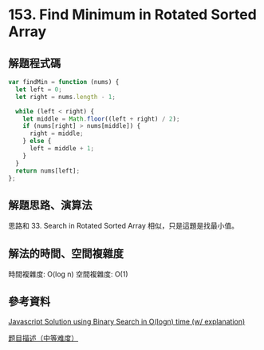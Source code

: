 # 153. Find Minimum in Rotated Sorted Array

## 解題程式碼

```javascript
var findMin = function (nums) {
  let left = 0;
  let right = nums.length - 1;

  while (left < right) {
    let middle = Math.floor((left + right) / 2);
    if (nums[right] > nums[middle]) {
      right = middle;
    } else {
      left = middle + 1;
    }
  }
  return nums[left];
};
```

## 解題思路、演算法

思路和 33. Search in Rotated Sorted Array 相似，只是這題是找最小值。

## 解法的時間、空間複雜度

時間複雜度: O(log n)
空間複雜度: O(1)

## 參考資料

[Javascript Solution using Binary Search in O(logn) time (w/ explanation)](https://leetcode.com/problems/find-minimum-in-rotated-sorted-array/solutions/1598369/javascript-solution-using-binary-search-in-o-logn-time-w-explanation/)

[题目描述（中等难度）](https://leetcode.wang/leetcode-153-Find-Minimum-in-Rotated-Sorted-Array.html)
